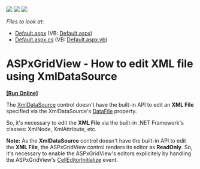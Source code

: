 <!-- default badges list -->
![](https://img.shields.io/endpoint?url=https://codecentral.devexpress.com/api/v1/VersionRange/128534003/13.1.4%2B)
[![](https://img.shields.io/badge/Open_in_DevExpress_Support_Center-FF7200?style=flat-square&logo=DevExpress&logoColor=white)](https://supportcenter.devexpress.com/ticket/details/E2405)
[![](https://img.shields.io/badge/📖_How_to_use_DevExpress_Examples-e9f6fc?style=flat-square)](https://docs.devexpress.com/GeneralInformation/403183)
<!-- default badges end -->
<!-- default file list -->
*Files to look at*:

* [Default.aspx](./CS/WebSite/Default.aspx) (VB: [Default.aspx](./VB/WebSite/Default.aspx))
* [Default.aspx.cs](./CS/WebSite/Default.aspx.cs) (VB: [Default.aspx.vb](./VB/WebSite/Default.aspx.vb))
<!-- default file list end -->
# ASPxGridView - How to edit XML file using XmlDataSource
<!-- run online -->
**[[Run Online]](https://codecentral.devexpress.com/e2405/)**
<!-- run online end -->


<p>The <a href="http://msdn.microsoft.com/en-us/library/system.web.ui.webcontrols.xmldatasource%28VS.80%29.aspx">XmlDataSource</a> control doesn't have the built-in API to edit an <strong>XML File</strong> specified via the XmlDataSource's <a href="http://msdn.microsoft.com/en-US/library/system.web.ui.webcontrols.xmldatasource.datafile%28v=VS.80%29.aspx">DataFile</a> property.</p><p>So, it's necessary to edit the <strong>XML File</strong> via the built-in .NET Framework's classes: XmlNode, XmlAttribute, etc.</p><p><strong>Note:</strong> As the <strong>XmlDataSource</strong> control doesn't have the built-in API to edit the <strong>XML File</strong>, the ASPxGridView control renders its editor as <strong>ReadOnly</strong>. So, it's necessary to enable the ASPxGridView's editors explicitely by handling the ASPxGridView's <a href="http://documentation.devexpress.com/#AspNet/DevExpressWebASPxGridViewASPxGridView_CellEditorInitializetopic">CellEditorInitialize</a> event.</p>

<br/>


